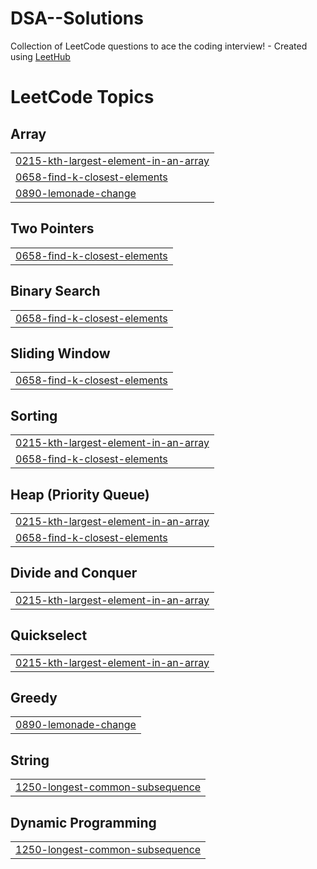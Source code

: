 # DSA--Solutions
Collection of LeetCode questions to ace the coding interview! - Created using [LeetHub](https://github.com/QasimWani/LeetHub)

<!---LeetCode Topics Start-->
# LeetCode Topics
## Array
|  |
| ------- |
| [0215-kth-largest-element-in-an-array](https://github.com/arshh020/DSA-Solutions/tree/master/0215-kth-largest-element-in-an-array) |
| [0658-find-k-closest-elements](https://github.com/arshh020/DSA-Solutions/tree/master/0658-find-k-closest-elements) |
| [0890-lemonade-change](https://github.com/arshh020/DSA-Solutions/tree/master/0890-lemonade-change) |
## Two Pointers
|  |
| ------- |
| [0658-find-k-closest-elements](https://github.com/arshh020/DSA-Solutions/tree/master/0658-find-k-closest-elements) |
## Binary Search
|  |
| ------- |
| [0658-find-k-closest-elements](https://github.com/arshh020/DSA-Solutions/tree/master/0658-find-k-closest-elements) |
## Sliding Window
|  |
| ------- |
| [0658-find-k-closest-elements](https://github.com/arshh020/DSA-Solutions/tree/master/0658-find-k-closest-elements) |
## Sorting
|  |
| ------- |
| [0215-kth-largest-element-in-an-array](https://github.com/arshh020/DSA-Solutions/tree/master/0215-kth-largest-element-in-an-array) |
| [0658-find-k-closest-elements](https://github.com/arshh020/DSA-Solutions/tree/master/0658-find-k-closest-elements) |
## Heap (Priority Queue)
|  |
| ------- |
| [0215-kth-largest-element-in-an-array](https://github.com/arshh020/DSA-Solutions/tree/master/0215-kth-largest-element-in-an-array) |
| [0658-find-k-closest-elements](https://github.com/arshh020/DSA-Solutions/tree/master/0658-find-k-closest-elements) |
## Divide and Conquer
|  |
| ------- |
| [0215-kth-largest-element-in-an-array](https://github.com/arshh020/DSA-Solutions/tree/master/0215-kth-largest-element-in-an-array) |
## Quickselect
|  |
| ------- |
| [0215-kth-largest-element-in-an-array](https://github.com/arshh020/DSA-Solutions/tree/master/0215-kth-largest-element-in-an-array) |
## Greedy
|  |
| ------- |
| [0890-lemonade-change](https://github.com/arshh020/DSA-Solutions/tree/master/0890-lemonade-change) |
## String
|  |
| ------- |
| [1250-longest-common-subsequence](https://github.com/arshh020/DSA-Solutions/tree/master/1250-longest-common-subsequence) |
## Dynamic Programming
|  |
| ------- |
| [1250-longest-common-subsequence](https://github.com/arshh020/DSA-Solutions/tree/master/1250-longest-common-subsequence) |
<!---LeetCode Topics End-->